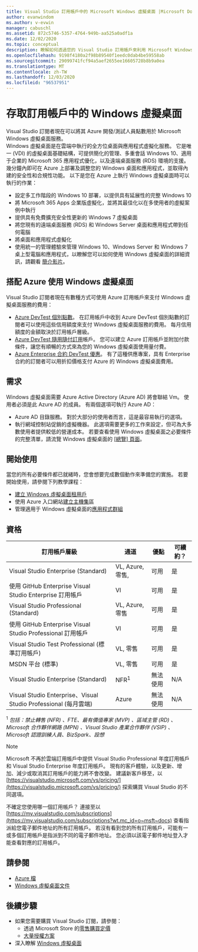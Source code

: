 ```yaml
---
title: Visual Studio 訂用帳戶中的 Microsoft Windows 虛擬桌面 |Microsoft Docs
author: evanwindom
ms.author: v-evwin
manager: cabuschl
ms.assetid: 872c5746-5357-4764-949b-aa525a0adf1a
ms.date: 12/02/2020
ms.topic: conceptual
description: 瞭解如何透過您的 Visual Studio 訂用帳戶來利用 Microsoft Windows 虛擬桌面
ms.openlocfilehash: 9198f4180a2f98b89540f1eedc0dab4be59558ab
ms.sourcegitcommit: 29099741fcf94a5aef2655ee16605728b8b9a0ea
ms.translationtype: MT
ms.contentlocale: zh-TW
ms.lasthandoff: 12/03/2020
ms.locfileid: "96537951"
---
```

# <a name="access-windows-virtual-desktop-in-subscriptions"></a>存取訂用帳戶中的 Windows 虛擬桌面 
Visual Studio 訂閱者現在可以將其 Azure 開發/測試人員點數用於 Microsoft Windows 虛擬桌面服務。  
Windows 虛擬桌面是在雲端中執行的全方位桌面與應用程式虛擬化服務。 它是唯一 (VDI) 的虛擬桌面基礎結構，可提供簡化的管理、多重會話 Windows 10、適用于企業的 Microsoft 365 應用程式優化，以及遠端桌面服務 (RDS) 環境的支援。 幾分鐘內即可在 Azure 上部署及調整您的 Windows 桌面和應用程式，並取得內建的安全性和合規性功能。
以下是您在 Azure 上執行 Windows 虛擬桌面時可以執行的作業：
- 設定多工作階段的 Windows 10 部署，以提供具有延展性的完整 Windows 10
- 將 Microsoft 365 Apps 企業版虛擬化，並將其最佳化以在多使用者的虛擬案例中執行
- 提供具有免費擴充安全性更新的 Windows 7 虛擬桌面
- 將您現有的遠端桌面服務 (RDS) 和 Windows Server 桌面和應用程式帶到任何電腦
- 將桌面和應用程式虛擬化
- 使用統一的管理體驗來管理 Windows 10、Windows Server 和 Windows 7 桌上型電腦和應用程式，以瞭解您可以如何使用 Windows 虛擬桌面的詳細資訊，請觀看 [簡介影片](/azure/virtual-desktop/overview)。

## <a name="use-windows-virtual-desktop-with-azure"></a>搭配 Azure 使用 Windows 虛擬桌面 
Visual Studio 訂閱者現在有數種方式可使用 Azure 訂用帳戶來支付 Windows 虛擬桌面服務的費用：
- [Azure DevTest 個別點數](vs-azure.md)。  在訂用帳戶中收到 Azure DevTest 個別點數的訂閱者可以使用這些信用額度來支付 Windows 虛擬桌面服務的費用。  每月信用額度的金額取決於訂用帳戶層級。
- [Azure DevTest 隨用隨付訂用](vs-azure-payg.md)帳戶。  您可以建立 Azure 訂用帳戶並附加付款條件，讓您有順暢的方式來為您的 Windows 虛擬桌面使用量付費。 
- [Azure Enterprise 合約 DevTest 優惠](azure-ea-devtest.md)。  有了這種供應專案，具有 Enterprise 合約的訂閱者可以用折扣價格支付 Azure 的 Windows 虛擬桌面費用。 

## <a name="requirements"></a>需求
Windows 虛擬桌面需要 Azure Active Directory (Azure AD) 將會聯結 Vm。  使用者必須是此 Azure AD 的成員。  有兩個選項可執行 Azure AD：
- Azure AD 目錄服務。  對於大部分的使用者而言，這是最容易執行的選項。
- 執行網域控制站促銷的虛擬機器。  此選項需要更多的工作來設定，但可為大多數使用者提供較低的營運成本。
若要查看使用 Windows 虛擬桌面之必要條件的完整清單，請流覽 Windows 虛擬桌面的 [[總覽] 頁面](/azure/virtual-desktop/overview#requirements)。 

## <a name="get-started"></a>開始使用 
當您的所有必要條件都已就緒時，您會想要完成數個動作來準備您的實施。  若要開始使用，請參閱下列教學課程：
- [建立 Windows 虛擬桌面租用戶](/azure/virtual-desktop/virtual-desktop-fall-2019/tenant-setup-azure-active-directory)
- 使用 Azure 入口網站[建立主機集](/azure/virtual-desktop/create-host-pools-azure-marketplace)區
- 管理適用于 Windows 虛擬桌面的[應用程式群組](/azure/virtual-desktop/manage-app-groups)

## <a name="eligibility"></a>資格
| 訂用帳戶層級                                                 |     通道                                            | 優點                                                          | 可續約？    |
|--------------------------------------------------------------------|---------------------------------------------------------|------------------------------------------------------------------|---------------|
| Visual Studio Enterprise (Standard)   | VL, Azure, 零售, | 可用|  是          |
| 使用 GitHub Enterprise Visual Studio Enterprise 訂用帳戶  | Vl | 可用|  是          |
| Visual Studio Professional (Standard) | VL, Azure, 零售                                       | 可用                                                             |  是             |
| 使用 GitHub Enterprise Visual Studio Professional 訂用帳戶 | Vl                                       | 可用                                        |  是           |
| Visual Studio Test Professional (標準訂用帳戶)                         | VL, 零售                                              | 可用|  是          |
| MSDN 平台 (標準)                                          | VL, 零售                                              | 可用                                         |  是          |
| Visual Studio Enterprise (Standard)  | NFR<sup>1</sup> |無法使用  | N/A |
| Visual Studio Enterprise、Visual Studio Professional (每月雲端) | Azure | 無法使用 | N/A |

<sup>1</sup>  *包括：禁止轉售 (NFR) 、FTE、最有價值專家 (MVP) 、區域主管 (RD) 、Microsoft 合作夥伴網路 (MPN) 、Visual Studio 產業合作夥伴 (VSIP) 、Microsoft 認證訓練人員、BizSpark、設想*

> [!NOTE]
> Microsoft 不再於雲端訂用帳戶中提供 Visual Studio Professional 年度訂用帳戶和 Visual Studio Enterprise 年度訂用帳戶。 現有的客戶體驗，以及更新、增加、減少或取消其訂用帳戶的能力將不會改變。 建議新客戶移至，以 [https://visualstudio.microsoft.com/vs/pricing/](https://visualstudio.microsoft.com/vs/pricing/) 探索購買 Visual Studio 的不同選項。

不確定您使用哪一個訂用帳戶？  連接至以 [https://my.visualstudio.com/subscriptions](https://my.visualstudio.com/subscriptions?wt.mc_id=o~msft~docs) 查看指派給您電子郵件地址的所有訂用帳戶。 若沒有看到您的所有訂用帳戶，可能有一或多個訂用帳戶是指派到不同的電子郵件地址。  您必須以該電子郵件地址登入才能查看對應的訂用帳戶。

## <a name="see-also"></a>請參閱
- [Azure 檔](/azure/)
- [Windows 虛擬桌面文件](/azure/virtual-desktop/)

## <a name="next-steps"></a>後續步驟
-   如果您需要購買 Visual Studio 訂閱，請參閱：
     - 透過 Microsoft Store 的[零售購買定價](https://visualstudio.microsoft.com/vs/pricing/)
     - [大量授權方案](https://www.microsoft.com/licensing/default)
-   深入瞭解 [Windows 虛擬桌面](/azure/virtual-desktop/overview)
